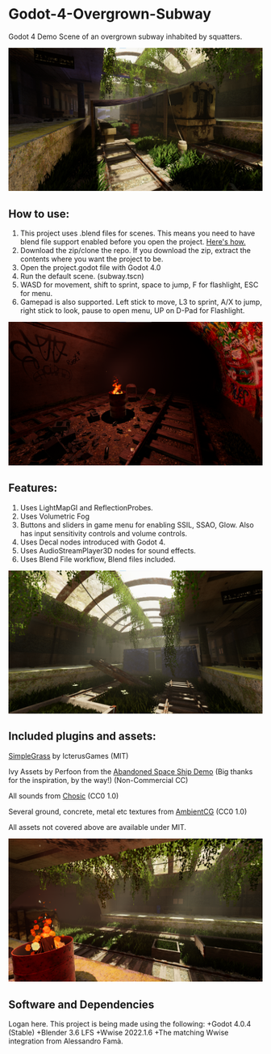 # Godot-4-Overgrown-Subway
Godot 4 Demo Scene of an overgrown subway inhabited by squatters.

![Screenshot](screenshots/screenshot1.png)

## How to use:
1. This project uses .blend files for scenes. This means you need to have blend file support enabled before you open the project. [Here's how.](https://docs.godotengine.org/en/stable/tutorials/assets_pipeline/importing_scenes.html)
2. Download the zip/clone the repo. If you download the zip, extract the contents where you want the project to be.
3. Open the project.godot file with Godot 4.0
4. Run the default scene. (subway.tscn)
5. WASD for movement, shift to sprint, space to jump, F for flashlight, ESC for menu.
6. Gamepad is also supported. Left stick to move, L3 to sprint, A/X to jump, right stick to look, pause to open menu, UP on D-Pad for Flashlight.

![Screenshot](screenshots/screenshot2.png)

## Features:
1. Uses LightMapGI and ReflectionProbes.
2. Uses Volumetric Fog
3. Buttons and sliders in game menu for enabling SSIL, SSAO, Glow. Also has input sensitivity controls and volume controls.
4. Uses Decal nodes introduced with Godot 4.
5. Uses AudioStreamPlayer3D nodes for sound effects.
6. Uses Blend File workflow, Blend files included.

![Screenshot](screenshots/screenshot3.png)

## Included plugins and assets:
[SimpleGrass](https://github.com/IcterusGames/SimpleGrassTextured) by IcterusGames (MIT)

Ivy Assets by Perfoon from the [Abandoned Space Ship Demo](https://github.com/perfoon/Abandoned-Spaceship-Godot-Demo) (Big thanks for the inspiration, by the way!) (Non-Commercial CC)

All sounds from [Chosic](https://www.chosic.com/)  (CC0 1.0)

Several ground, concrete, metal etc textures from [AmbientCG](https://ambientcg.com/) (CC0 1.0)

All assets not covered above are available under MIT.

![Screenshot](screenshots/screenshot4.png)

## Software and Dependencies
Logan here. This project is being made using the following:
+Godot 4.0.4 (Stable)
+Blender 3.6 LFS
+Wwise 2022.1.6
+The matching Wwise integration from Alessandro Famà.